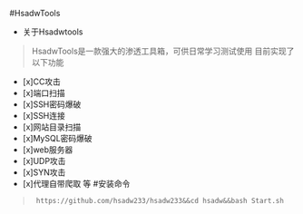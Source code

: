  #HsadwTools
* 关于Hsadwtools
> HsadwTools是一款强大的渗透工具箱，可供日常学习测试使用
目前实现了以下功能
- [x]CC攻击
- [x]端口扫描
- [x]SSH密码爆破
- [x]SSH连接
- [x]网站目录扫描
- [x]MySQL密码爆破
- [x]web服务器
- [x]UDP攻击
- [x]SYN攻击
- [x]代理自带爬取 等
#安装命令
>``` https://github.com/hsadw233/hsadw233&&cd hsadw&&bash Start.sh```
